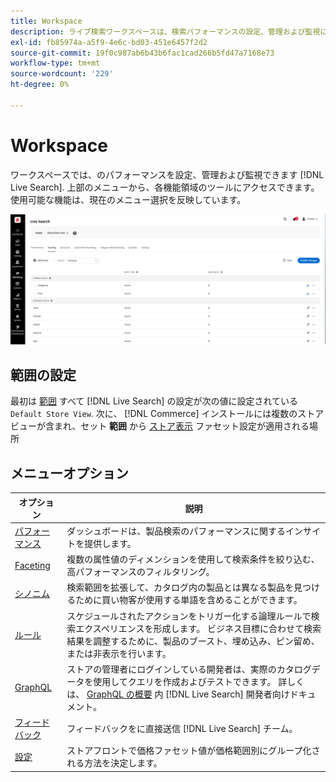 ```yaml
---
title: Workspace
description: ライブ検索ワークスペースは、検索パフォーマンスの設定、管理および監視に使用します。
exl-id: fb85974a-a5f9-4e6c-bd03-451e6457f2d2
source-git-commit: 19f0c987ab6b43b6fac1cad266b5fd47a7168e73
workflow-type: tm+mt
source-wordcount: '229'
ht-degree: 0%

---
```


# Workspace

ワークスペースでは、のパフォーマンスを設定、管理および監視できます [!DNL Live Search]. 上部のメニューから、各機能領域のツールにアクセスできます。  使用可能な機能は、現在のメニュー選択を反映しています。

![ワークスペースの Faceting](assets/faceting-workspace.png)

## 範囲の設定

最初は [範囲](https://docs.magento.com/user-guide/configuration/scope.html) すべて [!DNL Live Search] の設定が次の値に設定されている `Default Store View`. 次に、 [!DNL Commerce] インストールには複数のストアビューが含まれ、セット **範囲** から [ストア表示](https://docs.magento.com/user-guide/stores/websites-stores-views.html) ファセット設定が適用される場所

## メニューオプション

| オプション | 説明 |
|--- |--- |
| [パフォーマンス](performance.md) | ダッシュボードは、製品検索のパフォーマンスに関するインサイトを提供します。 |
| [Faceting](facets.md) | 複数の属性値のディメンションを使用して検索条件を絞り込む、高パフォーマンスのフィルタリング。 |
| [シノニム](synonyms.md) | 検索範囲を拡張して、カタログ内の製品とは異なる製品を見つけるために買い物客が使用する単語を含めることができます。 |
| [ルール](rules.md) | スケジュールされたアクションをトリガー化する論理ルールで検索エクスペリエンスを形成します。 ビジネス目標に合わせて検索結果を調整するために、製品のブースト、埋め込み、ピン留め、または非表示を行います。 |
| [GraphQL](https://devdocs.magento.com/live-search/graphql-support.html) | ストアの管理者にログインしている開発者は、実際のカタログデータを使用してクエリを作成およびテストできます。 詳しくは、 [GraphQL の概要](https://devdocs.magento.com/guides/v2.4/graphql/index.html) 内 [!DNL Live Search] 開発者向けドキュメント。 |
| [フィードバック](feedback.md) | フィードバックをに直接送信 [!DNL Live Search] チーム。 |
| [設定](settings.md) | ストアフロントで価格ファセット値が価格範囲別にグループ化される方法を決定します。 |
